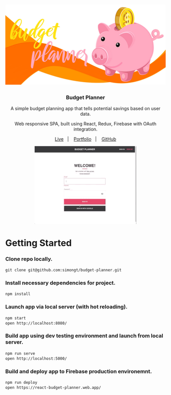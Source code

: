 <h1 align="center">
    <img alt="Piggy Bank" src="src/static/assets/images/piggy-bank-on-orange-waves.jpg" width="600px" />
</h1>

<h3 align="center">
  Budget Planner
</h3>

<p align="center">A simple budget planning app that tells potential savings based on user data.</p>
<p align="center">Web responsive SPA, built using React, Redux, Firebase with OAuth integration.</p>

<p align="center">
  <a href="https://react-budget-planner.web.app/">Live</a>&nbsp;&nbsp;&nbsp;|&nbsp;&nbsp;&nbsp;
  <a href="https://simongt.net/">Portfolio</a>&nbsp;&nbsp;&nbsp;|&nbsp;&nbsp;&nbsp;
  <a href="https://github.com/simongt">GitHub</a>
</p>

<p align="center">
    <img alt="Landing page - Bonfire" src="src/static/assets/animations/demo-01--320px.gif" >
</p>

# Getting Started

### Clone repo locally.

```
git clone git@github.com:simongt/budget-planner.git
```

### Install necessary dependencies for project.

```
npm install
```

### Launch app via local server (with hot reloading).

```
npm start
open http://localhost:8080/
```

### Build app using dev testing environment and launch from local server.

```
npm run serve
open http://localhost:5000/
```

### Build and deploy app to Firebase production environemnt.

```
npm run deploy
open https://react-budget-planner.web.app/
```
